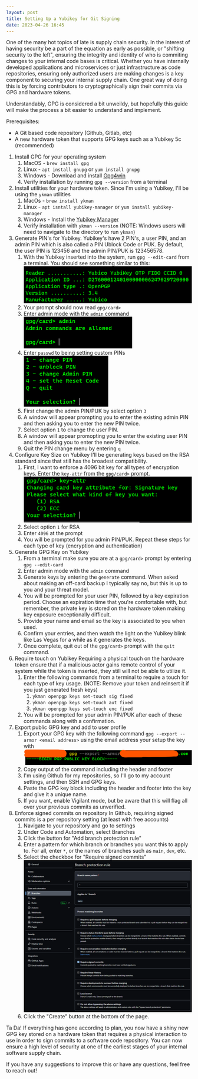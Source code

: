 ```yaml
---
layout: post
title: Setting Up a Yubikey for Git Signing
date: 2023-04-26 16:45
---
```

One of the many hot topics of late is supply chain security. In the interest of having security be a part of the equation as early as possible, or "shifting security to the left", ensuring the integrity and identity of who is commiting changes to your internal code bases is critical. Whether you have internally developed applications and microservices or just infrastructure as code repositories, ensuring only authorized users are making changes is a key component to securing your internal supply chain. One great way of doing this is by forcing contributors to cryptographically sign their commits via GPG and hardware tokens.

Understandably, GPG is considered a bit unweildy, but hopefully this guide will make the process a bit easier to understand and implement.

Prerequisites:
- A Git based code repository (Github, Gitlab, etc)
- A new hardware token that supports GPG keys such as a Yubikey 5c (recommended)

1. Install GPG for your operating system
	1. MacOS - `brew install gpg`
	2. Linux - `apt install gnupg` or `yum install gnupg` 
	3. Windows - Download and install [Gpg4win](https://www.gpg4win.de/index.html)
	4. Verify installation by running `gpg --version` from a terminal
2. Install utilities for your hardware token. Since I'm using a Yubikey, I'll be using the `ykman` utilities
	1. MacOs - `brew install ykman`
	2. Linux - `apt isntall yubikey-manager` or `yum install yubikey-manager`
	3. Windows - Install the [Yubikey Manager](https://www.yubico.com/support/download/yubikey-manager/)
	4. Verify installation with `ykman --version` (NOTE: Windows users will need to navigate to the directory to run `ykman`)
3. Generate PIN's for Yubikey.
   Yubikey's have 2 PIN's, a user PIN, and an admin PIN which is also called a PIN Ublock Code or PUK. By default, the user PIN is 123456 and the admin PIN/PUK is 123456578.
	1. With the Yubikey inserted into the system, run `gpg --edit-card` from a terminal. You should see something similar to this:
	   ![gpg edit-card status](/assets/images/gpg_card_status.png)
	2. Your prompt should now read `gpg/card>` 
	3. Enter admin mode with the `admin` command
     ![gpg admin allowed](/assets/images/gpg_admin_allowed.png)
	4. Enter `passwd` to being setting custom PINs
     ![gpg passwd](/assets/images/gpg_pin_change.png)
	5. First change the admin PIN/PUK by select option `3`
	6. A window will appear prompting you to enter the existing admin PIN and then asking you to enter the new PIN twice.
	7. Select option `1` to change the user PIN. 
	8. A window will appear promopting you to enter the existing user PIN and then asking you to enter the new PIN twice.
	9. Quit the PIN change menu by entering `q`
4. Configure Key Size on Yubikey
   I'll be generating keys based on the RSA standard since that still has the broadest compatibility.
	1. First, I want to enforce a 4096 bit key for all types of encryption keys. Enter the `key-attr` from the `gpg/card>` prompt.
     ![gpg key size](/assets/images/gpg_key_size.png)
	2. Select option `1` for RSA
	3. Enter `4096` at the prompt
	4. You will be prompted for you admin PIN/PUK. Repeat these steps for each type of key (encryption and authentication)
5. Generate GPG Key on Yubikey
	1. From a terminal make sure you are at a `gpg/card>` prompt by entering `gpg --edit-card`
	2. Enter admin mode with the `admin` command
	3. Generate keys by entering the `generate` command. When asked about making an off-card backup I typically say no, but this is up to you and your threat model.
	4. You will be prompted for your user PIN, followed by a key expiration period. Choose an expiration time that you're comfortable with, but remember, the private key is stored on the hardware token making key exposure exceptionally difficult. 
	5. Provide your name and email so the key is associated to you when used.
	6. Confirm your entries, and then watch the light on the Yubikey blink like Las Vegas for a while as it generates the keys.
	7. Once complete, quit out of the `gpg/card>` prompt with the `quit` command.
6. Require touch on Yubikey
   Requiring a physical touch on the hardware token ensure that if a malicious actor gains remote control of your system while the token is inserted, they still will not be able to utilize it.
	1. Enter the following commands from a terminal to require a touch for each type of key usage. (NOTE: Remove your token and reinsert it if you just generated fresh keys)
		1. `ykman openpgp keys set-touch sig fixed`
		2. `ykman openpgp keys set-touch aut fixed`
		3. `ykman openpgp keys set-touch enc fixed`
	2. You will be prompted for your admin PIN/PUK after each of these commands along with a confirmation.
7. Export public GPG key and add to user profile
	1. Export your GPG key with the following command `gpg --export --armor <email address>` using the email address your setup the key with
     ![gpg export](/assets/images/gpg_export.png)
	2. Copy output of the command including the header and footer
	3. I'm using Github for my repositories, so I'll go to my account settings, and then SSH and GPG keys.
	4. Paste the GPG key block including the header and footer into the key and give it a unique name.
	5. If you want, enable Vigilant mode, but be aware that this will flag all over your previous commits as unverified.
8. Enforce signed commits on repository
   In Github, requiring signed commits is a per repository setting (at least with free accounts)
	1. Navigate to your repository and go to settings
	2. Under Code and Automation, select Branches
	3. Click the button for "Add branch protection rule"
	4. Enter a pattern for which branch or branches you want this to apply to. For all, enter `*`, or the names of branches such as `main`, `dev`, etc.
	5. Select the checkbox for "Require signed commits"
     ![Github branch rule](/assets/images/github_branch_rule.png)
	6. Click the "Create" button at the bottom of the page.

Ta Da! If everything has gone according to plan, you now have a shiny new GPG key stored on a hardware token that requires a physical interaction to use in order to sign commits to a software code repository. You can now ensure a high level of security at one of the earliest stages of your internal software supply chain.

If you have any suggestions to improve this or have any questions, feel free to reach out!
